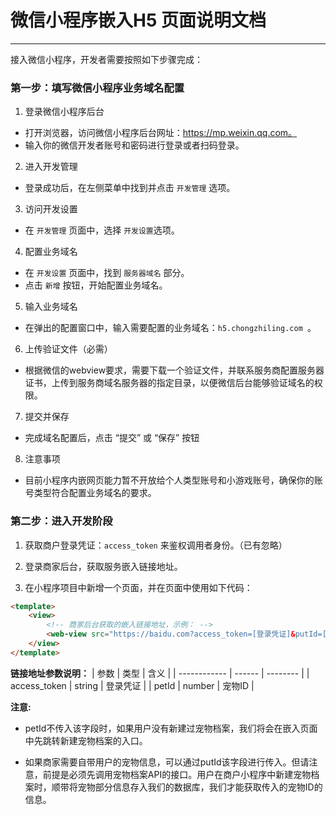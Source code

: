 # 微信小程序嵌入H5 页面说明文档
---
接入微信小程序，开发者需要按照如下步骤完成：

### 第一步：填写微信小程序业务域名配置
1. 登录微信小程序后台
- 打开浏览器，访问微信小程序后台网址：https://mp.weixin.qq.com。
- 输入你的微信开发者账号和密码进行登录或者扫码登录。

2. 进入开发管理
- 登录成功后，在左侧菜单中找到并点击 ` 开发管理 ` 选项。

3. 访问开发设置
- 在 ` 开发管理 ` 页面中，选择 ` 开发设置 `选项。

4. 配置业务域名
- 在 ` 开发设置 ` 页面中，找到 ` 服务器域名 ` 部分。
- 点击 `新增` 按钮，开始配置业务域名。

5. 输入业务域名
- 在弹出的配置窗口中，输入需要配置的业务域名：`h5.chongzhiling.com `。

6. 上传验证文件（必需）
- 根据微信的webview要求，需要下载一个验证文件，并联系服务商配置服务器证书，上传到服务商域名服务器的指定目录，以便微信后台能够验证域名的权限。

7. 提交并保存
- 完成域名配置后，点击 “提交” 或 “保存” 按钮

8. 注意事项
- 目前小程序内嵌网页能力暂不开放给个人类型账号和小游戏账号，确保你的账号类型符合配置业务域名的要求。

### 第二步：进入开发阶段
1. 获取商户登录凭证：`access_token` 来鉴权调用者身份。（已有忽略）

2. 登录商家后台，获取服务嵌入链接地址。

3. 在小程序项目中新增一个页面，并在页面中使用如下代码：
```html
<template>
    <view>
        <!-- 商家后台获取的嵌入链接地址，示例： -->
        <web-view src="https://baidu.com?access_token=[登录凭证]&putId=[宠物Id]" />
    </view>
</template>
```

**链接地址参数说明：**
| 参数         | 类型   | 含义     |
| ------------ | ------ | -------- |
| access_token | string | 登录凭证 |
| petId        | number | 宠物ID   |

**注意:**

- petId不传入该字段时，如果用户没有新建过宠物档案，我们将会在嵌入页面中先跳转新建宠物档案的入口。

- 如果商家需要自带用户的宠物信息，可以通过putId该字段进行传入。但请注意，前提是必须先调用宠物档案API的接口。用户在商户小程序中新建宠物档案时，顺带将宠物部分信息存入我们的数据库，我们才能获取传入的宠物ID的信息。
